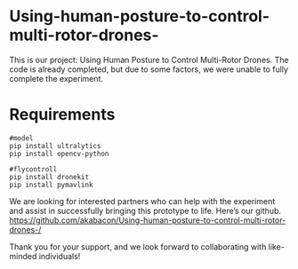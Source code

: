 # Using-human-posture-to-control-multi-rotor-drones-
This is our project: Using Human Posture to Control Multi-Rotor Drones. The code is already completed, but due to some factors, we were unable to fully complete the experiment.

Requirements
===

```
#model
pip install ultralytics
pip install opencv-python

#flycontroll
pip install dronekit
pip install pymavlink
```

We are looking for interested partners who can help with the experiment and assist in successfully bringing this prototype to life.
Here’s our github.
https://github.com/akabacon/Using-human-posture-to-control-multi-rotor-drones-/

Thank you for your support, and we look forward to collaborating with like-minded individuals!
